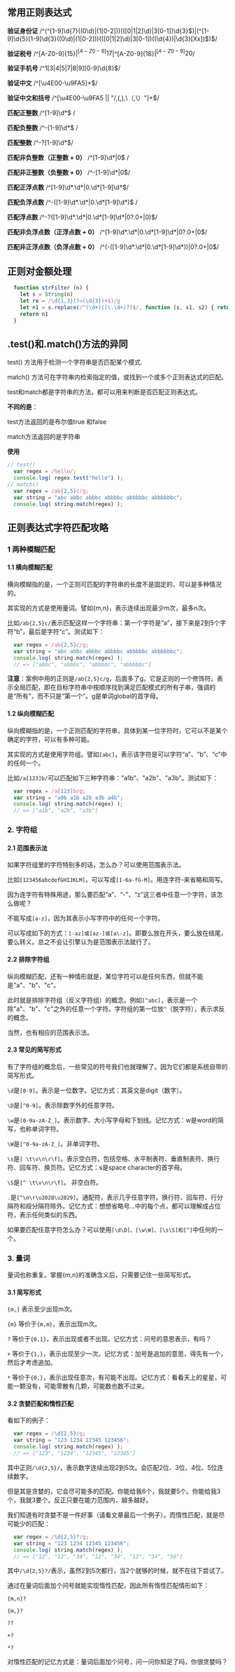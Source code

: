 ## 常用正则表达式

**验证身份证** /^(^[1-9]\d{7}((0\d)|(1[0-2]))(([0|1|2]\d)|3[0-1])\d{3}$)|(^[1-9]\d{5}[1-9]\d{3}((0\d)|(1[0-2]))(([0|1|2]\d)|3[0-1])((\d{4})|\d{3}[Xx])$)$/

**验证税号** /^[A-Z0-9]{15}$|^[A-Z0-9]{17}$|^[A-Z0-9]{18}$|^[A-Z0-9]{20}$/

**验证手机号** /^1[3|4|5|7|8|9][0-9]\d{8}$/

**验证中文** /^[\u4E00-\u9FA5]+$/

**验证中文和括号** /^[\u4E00-\u9FA5 || "/\,\(,\),\（,\）"]+$/

**匹配正整数**  /^[1-9]\d*$ / 

**匹配负整数**  /^-[1-9]\d*$ /

**匹配整数** /^-?[1-9]\d*$/ 
  
**匹配非负整数（正整数 + 0）** /^[1-9]\d*|0$ /   

**匹配非正整数（负整数 + 0）** /^-[1-9]\d*|0$/ 

**匹配正浮点数** /^[1-9]\d*\.\d*|0\.\d*[1-9]\d*$/ 

**匹配负浮点数** /^-([1-9]\d*\.\d*|0\.\d*[1-9]\d*)$ /  

**匹配浮点数** /^-?([1-9]\d*\.\d*|0\.\d*[1-9]\d*|0?\.0+|0)$/  
  
**匹配非负浮点数（正浮点数 + 0）** /^[1-9]\d*\.\d*|0\.\d*[1-9]\d*|0?\.0+|0$/ 

**匹配非正浮点数（负浮点数 + 0）** /^(-([1-9]\d*\.\d*|0\.\d*[1-9]\d*))|0?\.0+|0$/
    
## 正则对金额处理
```js
  function strFilter (n) {
    let s = String(n)
    let re = /\d{1,3}(?=(\d{3})+$)/g
    let n1 = s.replace(/^(\d+)((\.\d+)?)$/, function (s, s1, s2) { return s1.replace(re, '$&,') + s2 })
    return n1
  }
```

## .test()和.match()方法的异同
test() 方法用于检测一个字符串是否匹配某个模式.

match() 方法可在字符串内检索指定的值，或找到一个或多个正则表达式的匹配。

test和match都是字符串的方法，都可以用来判断是否匹配正则表达式。

**不同的是**：

test方法返回的是布尔值true 和false

match方法返回的是字符串

**使用**
```js
// test()
  var regex = /hello/;
  console.log( regex.test("hello") ); 
// match()
  var regex = /ab{2,5}c/g;
  var string = "abc abbc abbbc abbbbc abbbbbc abbbbbbc";
  console.log( string.match(regex) );
```
## 正则表达式字符匹配攻略
### 1 两种模糊匹配
#### 1.1 横向模糊匹配

横向模糊指的是，一个正则可匹配的字符串的长度不是固定的，可以是多种情况的。

其实现的方式是使用量词。譬如{m,n}，表示连续出现最少m次，最多n次。

比如`/ab{2,5}c/`表示匹配这样一个字符串：第一个字符是“a”，接下来是2到5个字符“b”，最后是字符“c”。测试如下：

```js
  var regex = /ab{2,5}c/g;
  var string = "abc abbc abbbc abbbbc abbbbbc abbbbbbc";
  console.log( string.match(regex) ); 
  // => ["abbc", "abbbc", "abbbbc", "abbbbbc"]
```
**注意**：案例中用的正则是`/ab{2,5}c/g`，后面多了g，它是正则的一个修饰符。表示全局匹配，即在目标字符串中按顺序找到满足匹配模式的所有子串，强调的是“所有”，而不只是“第一个”。g是单词global的首字母。

#### 1.2 纵向模糊匹配
纵向模糊指的是，一个正则匹配的字符串，具体到某一位字符时，它可以不是某个确定的字符，可以有多种可能。

其实现的方式是使用字符组。譬如`[abc]`，表示该字符是可以字符“a”、“b”、“c”中的任何一个。

比如`/a[123]b/`可以匹配如下三种字符串："a1b"、"a2b"、"a3b"。测试如下：

```js
  var regex = /a[123]b/g;
  var string = "a0b a1b a2b a3b a4b";
  console.log( string.match(regex) ); 
  // => ["a1b", "a2b", "a3b"]
```

### 2. 字符组
#### 2.1 范围表示法
如果字符组里的字符特别多的话，怎么办？可以使用范围表示法。

比如`[123456abcdefGHIJKLM]`，可以写成`[1-6a-fG-M]`。用连字符-来省略和简写。

因为连字符有特殊用途，那么要匹配“a”、“-”、“z”这三者中任意一个字符，该怎么做呢？

不能写成`[a-z]`，因为其表示小写字符中的任何一个字符。

可以写成如下的方式：`[-az]或[az-]或[a\-z]`。即要么放在开头，要么放在结尾，要么转义。总之不会让引擎认为是范围表示法就行了。

#### 2.2 排除字符组
纵向模糊匹配，还有一种情形就是，某位字符可以是任何东西，但就不能是"a"、"b"、"c"。

此时就是排除字符组（反义字符组）的概念。例如`[^abc]`，表示是一个除"a"、"b"、"c"之外的任意一个字符。字符组的第一位放`^`（脱字符），表示求反的概念。

当然，也有相应的范围表示法。

#### 2.3 常见的简写形式
有了字符组的概念后，一些常见的符号我们也就理解了。因为它们都是系统自带的简写形式。

`\d`是`[0-9]`。表示是一位数字。记忆方式：其英文是digit（数字）。

`\D`是`[^0-9]`。表示除数字外的任意字符。

`\w`是`[0-9a-zA-Z_]`。表示数字、大小写字母和下划线。记忆方式：w是word的简写，也称单词字符。

`\W`是`[^0-9a-zA-Z_]`。非单词字符。

`\s`是`[ \t\v\n\r\f]`。表示空白符，包括空格、水平制表符、垂直制表符、换行符、回车符、换页符。记忆方式：s是space character的首字母。

`\S`是`[^ \t\v\n\r\f]`。 非空白符。

`.`是`[^\n\r\u2028\u2029]`。通配符，表示几乎任意字符。换行符、回车符、行分隔符和段分隔符除外。记忆方式：想想省略号...中的每个点，都可以理解成占位符，表示任何类似的东西。

如果要匹配任意字符怎么办？可以使用`[\d\D]、[\w\W]、[\s\S]和[^]`中任何的一个。

### 3. 量词
量词也称重复。掌握{m,n}的准确含义后，只需要记住一些简写形式。

#### 3.1 简写形式
`{m,}` 表示至少出现m次。

`{m}` 等价于`{m,m}`，表示出现m次。

`?` 等价于`{0,1}`，表示出现或者不出现。记忆方式：问号的意思表示，有吗？

`+` 等价于`{1,}`，表示出现至少一次。记忆方式：加号是追加的意思，得先有一个，然后才考虑追加。

`*` 等价于`{0,}`，表示出现任意次，有可能不出现。记忆方式：看看天上的星星，可能一颗没有，可能零散有几颗，可能数也数不过来。

#### 3.2 贪婪匹配和惰性匹配
看如下的例子：
```js
  var regex = /\d{2,5}/g;
  var string = "123 1234 12345 123456";
  console.log( string.match(regex) ); 
  // => ["123", "1234", "12345", "12345"]
```
其中正则`/\d{2,5}/`，表示数字连续出现2到5次。会匹配2位、3位、4位、5位连续数字。

但是其是贪婪的，它会尽可能多的匹配。你能给我6个，我就要5个。你能给我3个，我就3要个。反正只要在能力范围内，越多越好。

我们知道有时贪婪不是一件好事（请看文章最后一个例子）。而惰性匹配，就是尽可能少的匹配：

```js
  var regex = /\d{2,5}?/g;
  var string = "123 1234 12345 123456";
  console.log( string.match(regex) ); 
  // => ["12", "12", "34", "12", "34", "12", "34", "56"]
```
其中`/\d{2,5}?/`表示，虽然2到5次都行，当2个就够的时候，就不在往下尝试了。

通过在量词后面加个问号就能实现惰性匹配，因此所有惰性匹配情形如下：

`{m,n}? `

`{m,}?`

`??`

`+?`

`*?`

对惰性匹配的记忆方式是：量词后面加个问号，问一问你知足了吗，你很贪婪吗？



















